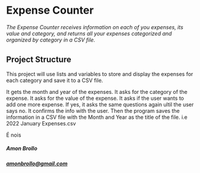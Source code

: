 # Expense Counter

###### The Expense Counter receives information on each of you expenses, its value and category, and returns all your expenses categorized and organized by category in a CSV file.

## Project Structure
This project will use lists and variables to store and display the expenses for each category and save it to a CSV file.

It gets the month and year of the expenses.
It asks for the category of the expense.
It asks for the value of the expense.
It asks if the user wants to add one more expense.
If yes, it asks the same questions again ultil the user says no.
It confirms the info with the user.
Then the program saves the information in a CSV file with the Month and Year as the title of the file. i.e 2022 January Expenses.csv

É nois

##### Amon Brollo
##### amonbrollo@gmail.com
